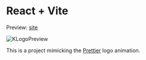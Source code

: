 # React + Vite
Preview: [site](https://kanho-logo.netlify.app/)

![KLogoPreview](https://github.com/kkanho/KLogo/assets/97432128/2714c2f3-2faa-473c-9c5b-96a1d6dda264)

This is a project mimicking the [Prettier](https://prettier.io/) logo animation.
